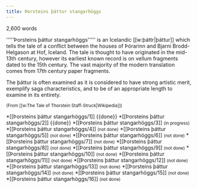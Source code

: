 ```yaml
---
title: Þorsteins þáttur stangarhöggs
---
```


2,600 words

'''''Þorsteins þáttur stangarhöggs''''' is an Icelandic [[w:þáttr|þáttur]] which tells the tale of a conflict between the houses of Þórarinn and Bjarni Brodd-Helgason at Hof, Iceland. The tale is thought to have originated in the mid-13th century, however its earliest known record is on vellum fragments dated to the 15th century. The vast majority of the modern translation comes from 17th century paper fragments.

The þáttur is often examined as it is considered to have strong artistic merit, exemplify saga characteristics, and to be of an appropriate length to examine in its entirety.

<small>(From [[w:The Tale of Thorstein Staff-Struck|Wikipedia]])</small>

*[[Þorsteins þáttur stangarhöggs/1]] {{done}}
*[[Þorsteins þáttur stangarhöggs/2]] {{done}}
*[[Þorsteins þáttur stangarhöggs/3]] <small>(in progress)</small>
*[[Þorsteins þáttur stangarhöggs/4]] <small>(not done)</small>
*[[Þorsteins þáttur stangarhöggs/5]] <small>(not done)</small>
*[[Þorsteins þáttur stangarhöggs/6]] <small>(not done)</small>
*[[Þorsteins þáttur stangarhöggs/7]] <small>(not done)</small>
*[[Þorsteins þáttur stangarhöggs/8]] <small>(not done)</small>
*[[Þorsteins þáttur stangarhöggs/9]] <small>(not done)</small>
*[[Þorsteins þáttur stangarhöggs/10]] <small>(not done)</small>
*[[Þorsteins þáttur stangarhöggs/11]] <small>(not done)</small>
*[[Þorsteins þáttur stangarhöggs/12]] <small>(not done)</small>
*[[Þorsteins þáttur stangarhöggs/13]] <small>(not done)</small>
*[[Þorsteins þáttur stangarhöggs/14]] <small>(not done)</small>
*[[Þorsteins þáttur stangarhöggs/15]] <small>(not done)</small>
*[[Þorsteins þáttur stangarhöggs/16]] <small>(not done)</small>

